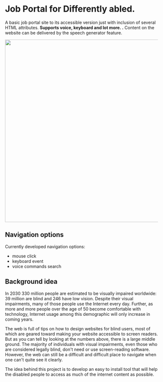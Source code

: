 # Job Portal for Differently abled.

A basic job portal site to its accessible version just with inclusion of several HTML attributes. **Supports voice, keyboard and lot more. .** Content on the website can be delivered by the speech generator feature.

<p align="center">
	<img src="https://github.com/theneoterik/CreaTechs/blob/main/Screenshot%20from%202021-03-07%2007-51-15.png" width="600">
</p>



## Navigation options

Currently developed navigation options:
* mouse click
* keyboard event
* voice commands search


## Background idea

In 2030 330 million people are estimated to be visually impaired worldwide: 39 million are blind and 246 have low vision. Despite their visual impairments, many of those people use the Internet every day. Further, as more and more people over the age of 50 become comfortable with technology, Internet usage among this demographic will only increase in coming years.

The web is full of tips on how to design websites for blind users, most of which are geared toward making your website accessible to screen readers. But as you can tell by looking at the numbers above, there is a large middle ground. The majority of individuals with visual impairments, even those who are considered legally blind, don't need or use screen-reading software. However, the web can still be a difficult and difficult place to navigate when one can't quite see it clearly.

The idea behind this project is to develop  an easy to install tool that will help the disabled people to access as much of the internet content as possible.
